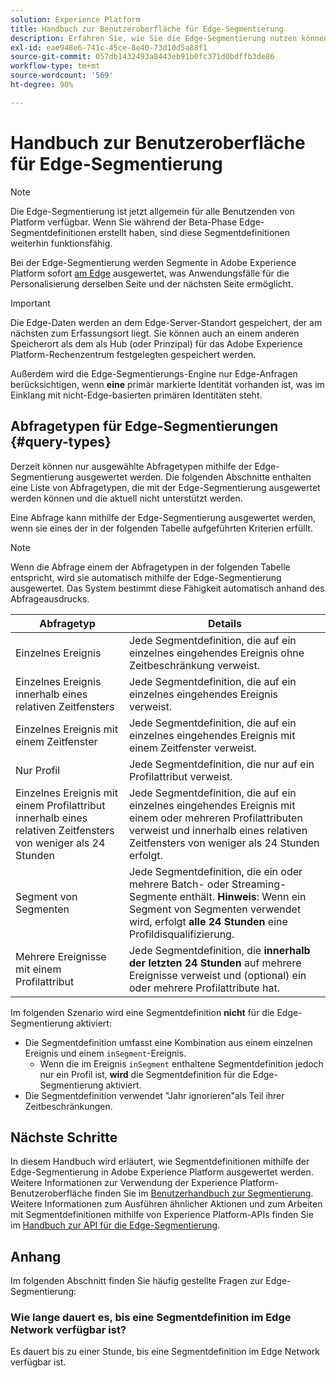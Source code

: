 ```yaml
---
solution: Experience Platform
title: Handbuch zur Benutzeroberfläche für Edge-Segmentierung
description: Erfahren Sie, wie Sie die Edge-Segmentierung nutzen können, um Segmentdefinitionen in Platform direkt auszuwerten und so Anwendungsfälle für die Personalisierung auf derselben und der nächsten Seite zu ermöglichen.
exl-id: eae948e6-741c-45ce-8e40-73d10d5a88f1
source-git-commit: 057db1432493a8443eb91b0fc371d0bdffb3de86
workflow-type: tm+mt
source-wordcount: '569'
ht-degree: 90%

---
```


# Handbuch zur Benutzeroberfläche für Edge-Segmentierung

>[!NOTE]
>
>Die Edge-Segmentierung ist jetzt allgemein für alle Benutzenden von Platform verfügbar. Wenn Sie während der Beta-Phase Edge-Segmentdefinitionen erstellt haben, sind diese Segmentdefinitionen weiterhin funktionsfähig.

Bei der Edge-Segmentierung werden Segmente in Adobe Experience Platform sofort [am Edge](../../web-sdk/home.md) ausgewertet, was Anwendungsfälle für die Personalisierung derselben Seite und der nächsten Seite ermöglicht.

>[!IMPORTANT]
>
> Die Edge-Daten werden an dem Edge-Server-Standort gespeichert, der am nächsten zum Erfassungsort liegt. Sie können auch an einem anderen Speicherort als dem als Hub (oder Prinzipal) für das Adobe Experience Platform-Rechenzentrum festgelegten gespeichert werden.
>
> Außerdem wird die Edge-Segmentierungs-Engine nur Edge-Anfragen berücksichtigen, wenn **eine** primär markierte Identität vorhanden ist, was im Einklang mit nicht-Edge-basierten primären Identitäten steht.

## Abfragetypen für Edge-Segmentierungen {#query-types}

Derzeit können nur ausgewählte Abfragetypen mithilfe der Edge-Segmentierung ausgewertet werden. Die folgenden Abschnitte enthalten eine Liste von Abfragetypen, die mit der Edge-Segmentierung ausgewertet werden können und die aktuell nicht unterstützt werden.

Eine Abfrage kann mithilfe der Edge-Segmentierung ausgewertet werden, wenn sie eines der in der folgenden Tabelle aufgeführten Kriterien erfüllt.

>[!NOTE]
>
>Wenn die Abfrage einem der Abfragetypen in der folgenden Tabelle entspricht, wird sie automatisch mithilfe der Edge-Segmentierung ausgewertet. Das System bestimmt diese Fähigkeit automatisch anhand des Abfrageausdrucks.

| Abfragetyp | Details |
| ---------- | ------- |
| Einzelnes Ereignis | Jede Segmentdefinition, die auf ein einzelnes eingehendes Ereignis ohne Zeitbeschränkung verweist. |
| Einzelnes Ereignis innerhalb eines relativen Zeitfensters | Jede Segmentdefinition, die auf ein einzelnes eingehendes Ereignis verweist. |
| Einzelnes Ereignis mit einem Zeitfenster | Jede Segmentdefinition, die auf ein einzelnes eingehendes Ereignis mit einem Zeitfenster verweist. |
| Nur Profil | Jede Segmentdefinition, die nur auf ein Profilattribut verweist. |
| Einzelnes Ereignis mit einem Profilattribut innerhalb eines relativen Zeitfensters von weniger als 24 Stunden | Jede Segmentdefinition, die auf ein einzelnes eingehendes Ereignis mit einem oder mehreren Profilattributen verweist und innerhalb eines relativen Zeitfensters von weniger als 24 Stunden erfolgt. |
| Segment von Segmenten | Jede Segmentdefinition, die ein oder mehrere Batch- oder Streaming-Segmente enthält. **Hinweis**: Wenn ein Segment von Segmenten verwendet wird, erfolgt **alle 24 Stunden** eine Profildisqualifizierung. |
| Mehrere Ereignisse mit einem Profilattribut | Jede Segmentdefinition, die **innerhalb der letzten 24 Stunden** auf mehrere Ereignisse verweist und (optional) ein oder mehrere Profilattribute hat. |

Im folgenden Szenario wird eine Segmentdefinition **nicht** für die Edge-Segmentierung aktiviert:

- Die Segmentdefinition umfasst eine Kombination aus einem einzelnen Ereignis und einem `inSegment`-Ereignis.
   - Wenn die im Ereignis `inSegment` enthaltene Segmentdefinition jedoch nur ein Profil ist, **wird** die Segmentdefinition für die Edge-Segmentierung aktiviert.
- Die Segmentdefinition verwendet &quot;Jahr ignorieren&quot;als Teil ihrer Zeitbeschränkungen.

## Nächste Schritte

In diesem Handbuch wird erläutert, wie Segmentdefinitionen mithilfe der Edge-Segmentierung in Adobe Experience Platform ausgewertet werden. Weitere Informationen zur Verwendung der Experience Platform-Benutzeroberfläche finden Sie im [Benutzerhandbuch zur Segmentierung](./overview.md). Weitere Informationen zum Ausführen ähnlicher Aktionen und zum Arbeiten mit Segmentdefinitionen mithilfe von Experience Platform-APIs finden Sie im [Handbuch zur API für die Edge-Segmentierung](../api/edge-segmentation.md).

## Anhang

Im folgenden Abschnitt finden Sie häufig gestellte Fragen zur Edge-Segmentierung:

### Wie lange dauert es, bis eine Segmentdefinition im Edge Network verfügbar ist?

Es dauert bis zu einer Stunde, bis eine Segmentdefinition im Edge Network verfügbar ist.
